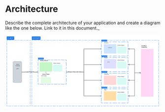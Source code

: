 # Architecture

Describe the complete architecture of your application and create a diagram like the one below. Link to it in this document._

![diagram](architecture_diagram.png)
